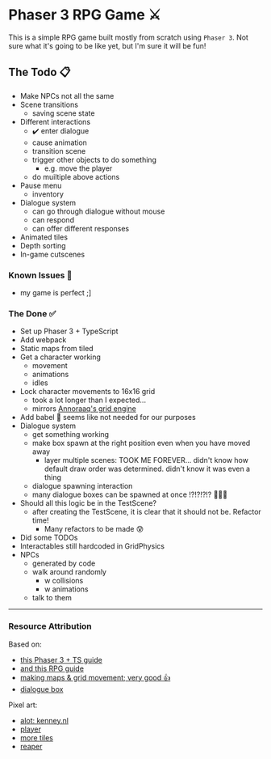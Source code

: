 # Phaser 3 RPG Game ⚔️

This is a simple RPG game built mostly from scratch using `Phaser 3`. Not sure what it's going to be like yet, but I'm sure it will be fun!

## The Todo 📋

- Make NPCs not all the same
- Scene transitions
  - saving scene state
- Different interactions
  - ✔️ enter dialogue
  - cause animation
  - transition scene
  - trigger other objects to do something
    - e.g. move the player
  - do muiltiple above actions
- Pause menu
  - inventory
- Dialogue system
  - can go through dialogue without mouse
  - can respond
  - can offer different responses
- Animated tiles
- Depth sorting
- In-game cutscenes

### Known Issues 🦗

- my game is perfect ;]

### The Done ✅

- Set up Phaser 3 + TypeScript
- Add webpack
- Static maps from tiled
- Get a character working
  - movement
  - animations
  - idles
- Lock character movements to 16x16 grid
  - took a lot longer than I expected...
  - mirrors [Annoraaq's grid engine](https://github.com/Annoraaq/grid-engine)
- Add babel 🤷 seems like not needed for our purposes
- Dialogue system
  - get something working
  - make box spawn at the right position even when you have moved away
    - layer multiple scenes: TOOK ME FOREVER... didn't know how default draw order was determined. didn't know it was even a thing
  - dialogue spawning interaction 
  - many dialogue boxes can be spawned at once !?!?!?!? 🤯🤯🤯
- Should all this logic be in the TestScene?
  - after creating the TestScene, it is clear that it should not be. Refactor time!
    - Many refactors to be made 😰
- Did some TODOs
- Interactables still hardcoded in GridPhysics
- NPCs
  - generated by code
  - walk around randomly
    - w collisions
    - w animations
  - talk to them

---

### Resource Attribution

Based on:
- [this Phaser 3 + TS guide](https://spin.atomicobject.com/2019/07/13/phaser-3-typescript-tutorial/)
- [and this RPG guide](https://gamedevacademy.org/how-to-create-a-turn-based-rpg-game-in-phaser-3-part-1/)
- [making maps & grid movement; very good 👍](https://medium.com/swlh/grid-based-movement-in-a-top-down-2d-rpg-with-phaser-3-e3a3486eb2fd)
- [dialogue box](https://gamedevacademy.org/create-a-dialog-modal-plugin-in-phaser-3-part-1/)

Pixel art:
- [alot: kenney.nl](https://kenney.nl/assets)
- [player](https://opengameart.org/content/tiny-characters-set)
- [more tiles](https://opengameart.org/content/zelda-like-tilesets-and-sprites)
- [reaper](http://finalbossblues.com/timefantasy/freebies/grim-reaper-sprites/)
